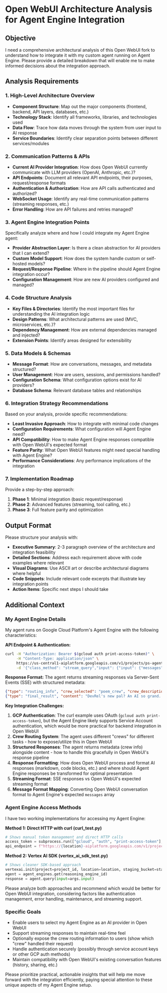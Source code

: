# Open WebUI Architecture Analysis for Agent Engine Integration

## Objective
I need a comprehensive architectural analysis of this Open WebUI fork to understand how to integrate it with my custom agent running on Agent Engine. Please provide a detailed breakdown that will enable me to make informed decisions about the integration approach.

## Analysis Requirements

### 1. High-Level Architecture Overview
- **Component Structure**: Map out the major components (frontend, backend, API layers, databases, etc.)
- **Technology Stack**: Identify all frameworks, libraries, and technologies used
- **Data Flow**: Trace how data moves through the system from user input to AI response
- **Service Boundaries**: Identify clear separation points between different services/modules

### 2. Communication Patterns & APIs
- **Current AI Provider Integration**: How does Open WebUI currently communicate with LLM providers (OpenAI, Anthropic, etc.)?
- **API Endpoints**: Document all relevant API endpoints, their purposes, request/response formats
- **Authentication & Authorization**: How are API calls authenticated and authorized?
- **WebSocket Usage**: Identify any real-time communication patterns (streaming responses, etc.)
- **Error Handling**: How are API failures and retries managed?

### 3. Agent Engine Integration Points
Specifically analyze where and how I could integrate my Agent Engine agent:

- **Provider Abstraction Layer**: Is there a clean abstraction for AI providers that I can extend?
- **Custom Model Support**: How does the system handle custom or self-hosted models?
- **Request/Response Pipeline**: Where in the pipeline should Agent Engine integration occur?
- **Configuration Management**: How are new AI providers configured and managed?

### 4. Code Structure Analysis
- **Key Files & Directories**: Identify the most important files for understanding the AI integration logic
- **Design Patterns**: What architectural patterns are used (MVC, microservices, etc.)?
- **Dependency Management**: How are external dependencies managed and injected?
- **Extension Points**: Identify areas designed for extensibility

### 5. Data Models & Schemas
- **Message Format**: How are conversations, messages, and metadata structured?
- **User Management**: How are users, sessions, and permissions handled?
- **Configuration Schema**: What configuration options exist for AI providers?
- **Database Schema**: Relevant database tables and relationships

### 6. Integration Strategy Recommendations
Based on your analysis, provide specific recommendations:

- **Least Invasive Approach**: How to integrate with minimal code changes
- **Configuration Requirements**: What configuration will Agent Engine need?
- **API Compatibility**: How to make Agent Engine responses compatible with Open WebUI's expected format
- **Feature Parity**: What Open WebUI features might need special handling with Agent Engine?
- **Performance Considerations**: Any performance implications of the integration

### 7. Implementation Roadmap
Provide a step-by-step approach:
1. **Phase 1**: Minimal integration (basic request/response)
2. **Phase 2**: Advanced features (streaming, tool calling, etc.)
3. **Phase 3**: Full feature parity and optimization

## Output Format
Please structure your analysis with:
- **Executive Summary**: 2-3 paragraph overview of the architecture and integration feasibility
- **Detailed Sections**: Address each requirement above with code examples where relevant
- **Visual Diagrams**: Use ASCII art or describe architectural diagrams where helpful
- **Code Snippets**: Include relevant code excerpts that illustrate key integration points
- **Action Items**: Specific next steps I should take

## Additional Context

### My Agent Engine Details
My agent runs on Google Cloud Platform's Agent Engine with the following characteristics:

**API Endpoint & Authentication:**
```bash
curl -H "Authorization: Bearer $(gcloud auth print-access-token)" \
     -H "Content-Type: application/json" \
     https://us-central1-aiplatform.googleapis.com/v1/projects/ps-agent-sandbox/locations/us-central1/reasoningEngines/5679434954300194816:streamQuery?alt=sse \
     -d '{"class_method": "stream_query","input": {"input": {"messages": [{"type": "human","content": "Write me a poem"}]}}}'
```

**Response Format:**
The agent returns streaming responses via Server-Sent Events (SSE) with structured metadata:
```json
{"type": "routing_info", "crew_selected": "poem_crew", "crew_description": "Creative crew for crafting delightful poetry about AI assistance", "query": "Write me a poem"}
{"type": "final_result", "content": "DevRel's new pal? An AI so grand...", "crew_used": "poem_crew"}
```

**Key Integration Challenges:**
1. **GCP Authentication**: The curl example uses OAuth (`gcloud auth print-access-token`), but the Agent Engine likely supports Service Account authentication, which would be more practical for backend integration in Open WebUI
2. **Crew Routing System**: The agent uses different "crews" for different tasks - how to expose/utilize this in Open WebUI
3. **Structured Responses**: The agent returns metadata (crew info) alongside content - how to handle this gracefully in Open WebUI's response pipeline
4. **Response Formatting**: How does Open WebUI process and format AI responses (markdown, code blocks, etc.) and where should Agent Engine responses be transformed for optimal presentation
5. **Streaming Format**: SSE responses vs Open WebUI's expected streaming format
6. **Message Format Mapping**: Converting Open WebUI conversation format to Agent Engine's expected `messages` array

### Agent Engine Access Methods
I have two working implementations for accessing my Agent Engine:

**Method 1: Direct HTTP with curl (curl_test.py)**
```python
# Shows manual token management and direct HTTP calls
access_token = subprocess.run(["gcloud", "auth", "print-access-token"], capture_output=True, text=True, check=True).stdout.strip()
api_endpoint = f"https://{location}-aiplatform.googleapis.com/v1/projects/{project_id}/locations/{location}/reasoningEngines/{reasoning_engine_id}:streamQuery?alt=sse"
```

**Method 2: Vertex AI SDK (vertex_ai_sdk_test.py)**
```python
# Shows cleaner SDK-based approach
vertexai.init(project=project_id, location=location, staging_bucket=staging_bucket)
agent = agent_engines.get(reasoning_engine_id)
response = agent.query(input=args.input)
```

Please analyze both approaches and recommend which would be better for Open WebUI integration, considering factors like authentication management, error handling, maintenance, and streaming support.

### Specific Goals
- Enable users to select my Agent Engine as an AI provider in Open WebUI
- Support streaming responses to maintain real-time feel
- Optionally expose the crew routing information to users (show which "crew" handled their request)
- Handle authentication securely (possibly through service account keys or other GCP auth methods)
- Maintain compatibility with Open WebUI's existing conversation features (history, sharing, etc.)

Please prioritize practical, actionable insights that will help me move forward with the integration efficiently, paying special attention to these unique aspects of my Agent Engine setup.